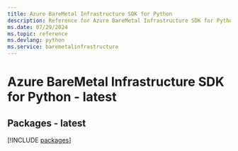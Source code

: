 ```yaml
---
title: Azure BareMetal Infrastructure SDK for Python
description: Reference for Azure BareMetal Infrastructure SDK for Python
ms.date: 07/29/2024
ms.topic: reference
ms.devlang: python
ms.service: baremetalinfrastructure
---
```

# Azure BareMetal Infrastructure SDK for Python - latest
## Packages - latest
[!INCLUDE [packages](baremetal-infrastructure-index.md)]